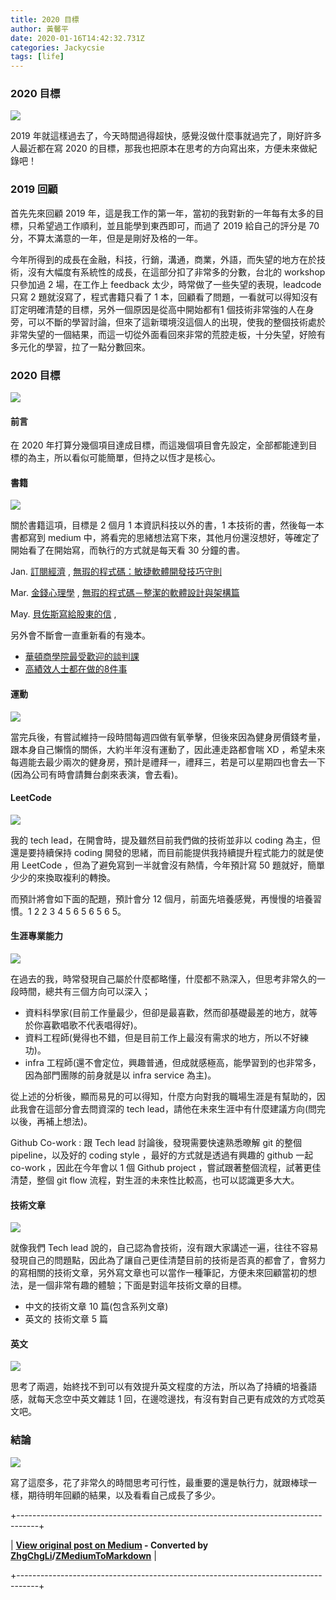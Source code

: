 ```yaml
---
title: 2020 目標
author: 黃馨平
date: 2020-01-16T14:42:32.731Z
categories: Jackycsie
tags: [life]
---
```


### 2020 目標


![](assets/d93b1dfb558c/1*PeCbDIpqCMJrbWh-U6wAMQ.jpeg)


2019 年就這樣過去了，今天時間過得超快，感覺沒做什麼事就過完了，剛好許多人最近都在寫 2020 的目標，那我也把原本在思考的方向寫出來，方便未來做紀錄吧！
### 2019 回顧

首先先來回顧 2019 年，這是我工作的第一年，當初的我對新的一年每有太多的目標，只希望過工作順利，並且能學到東西即可，而過了 2019 給自己的評分是 70 分，不算太滿意的一年，但是是剛好及格的一年。

今年所得到的成長在金融，科技，行銷，溝通，商業，外語，而失望的地方在於技術，沒有大幅度有系統性的成長，在這部分扣了非常多的分數，台北的 workshop 只參加過 2 場，在工作上 feedback 太少，時常做了一些失望的表現，leadcode只寫 2 題就沒寫了，程式書籍只看了 1 本，回顧看了問題，一看就可以得知沒有訂定明確清楚的目標，另外一個原因是從高中開始都有1 個技術非常強的人在身旁，可以不斷的學習討論，但來了這新環境沒這個人的出現，使我的整個技術處於非常失望的一個結果，而這一切從外面看回來非常的荒腔走板，十分失望，好險有多元化的學習，拉了一點分數回來。
### 2020 目標


![](assets/d93b1dfb558c/1*KUO4ryV5MLWWt5TWaj47sw.png)

#### 前言

在 2020 年打算分幾個項目達成目標，而這幾個項目會先設定，全部都能達到目標的為主，所以看似可能簡單，但持之以恆才是核心。
#### 書籍


![](assets/d93b1dfb558c/1*ScPHgEsEzNsqBUJMqSWnhQ.jpeg)


關於書籍這項，目標是 2 個月 1 本資訊科技以外的書，1 本技術的書，然後每一本書都寫到 medium 中，將看完的思緒想法寫下來，其他月份還沒想好，等確定了開始看了在開始寫，而執行的方式就是每天看 30 分鐘的書。

Jan. [訂閱經濟](https://www.books.com.tw/products/0010819588) , [無瑕的程式碼：敏捷軟體開發技巧守則](https://www.books.com.tw/products/0010579897?gclid=Cj0KCQiAr8bwBRD4ARIsAHa4YyKEanbRoUMSGpKjhkHfZW5xSKBdrvyOYOIq7hwuG41R_ObOZUgecRUaAs0wEALw_wcB)

Mar. [金錢心理學](https://www.kobo.com/tw/zh/ebook/PZbs2hN4-DennOqtNX0TLw?utm_campaign=shopping_feed_tw_zh&utm_source=google&utm_medium=cpc&gclid=Cj0KCQiAr8bwBRD4ARIsAHa4YyKgSQ5Xi-bGU4uudubZp3p9nMAoJFsuu99mH6fHfAbfFd9X4bC2TTsaAhsoEALw_wcB) , [無瑕的程式碼－整潔的軟體設計與架構篇](https://www.tenlong.com.tw/products/9789864342945?list_name=i-b-zh_tw)

May. [貝佐斯寫給股東的信](https://www.books.com.tw/products/0010840871) ,

另外會不斷會一直重新看的有幾本。
- [華頓商學院最受歡迎的談判課](https://www.books.com.tw/products/0010518407)
- [高績效人士都在做的8件事](https://www.books.com.tw/products/0010829588)

#### 運動


![](assets/d93b1dfb558c/1*1WMoqwgvvK1cgxXlgAPWSQ.jpeg)


當完兵後，有嘗試維持一段時間每週四做有氧拳擊，但後來因為健身房價錢考量，跟本身自己懶惰的關係，大約半年沒有運動了，因此連走路都會喘 XD ，希望未來每週能去最少兩次的健身房，預計是禮拜一，禮拜三，若是可以星期四也會去一下(因為公司有時會請舞台劇來表演，會去看)。
#### LeetCode


![](assets/d93b1dfb558c/1*AJSBHmXdmizSbxv8z01EBg.jpeg)


我的 tech lead，在開會時，提及雖然目前我們做的技術並非以 coding 為主，但還是要持續保持 coding 開發的思緒，而目前能提供我持續提升程式能力的就是使用 LeetCode ，但為了避免寫到一半就會沒有熱情，今年預計寫 50 題就好，簡單少少的來換取複利的轉換。

而預計將會如下面的配題，預計會分 12 個月，前面先培養感覺，再慢慢的培養習慣。1 2 2 3 4 5 6 5 6 5 6 5。
#### 生涯專業能力


![](assets/d93b1dfb558c/1*doa4M_rN0Y8nXevFdXZJ1w.jpeg)


在過去的我，時常發現自己屬於什麼都略懂，什麼都不熟深入，但思考非常久的一段時間，總共有三個方向可以深入；
- 資料科學家(目前工作量最少，但卻是最喜歡，然而卻基礎最差的地方，就等於你喜歡唱歌不代表唱得好)。
- 資料工程師(覺得也不錯，但是目前工作上最沒有需求的地方，所以不好練功)。
- infra 工程師(還不會定位，興趣普通，但成就感極高，能學習到的也非常多，因為部門團隊的前身就是以 infra service 為主)。


從上述的分析後，顯而易見的可以得知，什麼方向對我的職場生涯是有幫助的，因此我會在這部分會去問資深的 tech lead，請他在未來生涯中有什麼建議方向(問完以後，再補上想法)。

Github Co-work : 跟 Tech lead 討論後，發現需要快速熟悉暸解 git 的整個 pipeline，以及好的 coding style ，最好的方式就是透過有興趣的 github 一起 co-work ，因此在今年會以 1 個 Github project ，嘗試跟著整個流程，試著更佳清楚，整個 git flow 流程，對生涯的未來性比較高，也可以認識更多大大。
#### 技術文章


![](assets/d93b1dfb558c/1*Q5ps3MrKT7tNXtCsxua5eA.jpeg)


就像我們 Tech lead 說的，自己認為會技術，沒有跟大家講述一遍，往往不容易發現自己的問題點，因此為了讓自己更佳清楚目前的技術是否真的都會了，會努力的寫相關的技術文章，另外寫文章也可以當作一種筆記，方便未來回顧當初的想法，是一個非常有趣的體驗；下面是對這年技術文章的目標。
- 中文的技術文章 10 篇(包含系列文章)
- 英文的 技術文章 5 篇

#### 英文


![](assets/d93b1dfb558c/1*SunSINGHJ-GoFWAXFdqfoQ.png)


思考了兩週，始終找不到可以有效提升英文程度的方法，所以為了持續的培養語感，就每天念空中英文雜誌 1 回，在邊唸邊找，有沒有對自己更有成效的方式唸英文吧。
### 結論


![](assets/d93b1dfb558c/1*KVnxQOlQR0lARtcCutQoTg.jpeg)


寫了這麼多，花了非常久的時間思考可行性，最重要的還是執行力，就跟棒球一樣，期待明年回顧的結果，以及看看自己成長了多少。



+-----------------------------------------------------------------------------------+

| **[View original post on Medium](https://medium.com/jacky-life/2020-%E7%9B%AE%E6%A8%99-d93b1dfb558c) - Converted by [ZhgChgLi](https://zhgchg.li)/[ZMediumToMarkdown](https://github.com/ZhgChgLi/ZMediumToMarkdown)** |

+-----------------------------------------------------------------------------------+
